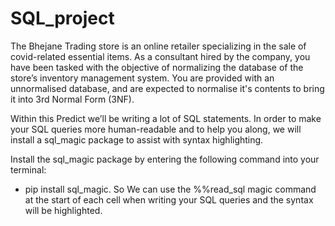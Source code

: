# SQL_project

The Bhejane Trading store is an online retailer specializing in the sale of covid-related essential items. As a consultant hired by the company,  you have been tasked with the objective of normalizing the database of the store’s inventory management system. 
You are provided with an unnormalised database, and are expected to normalise it's contents to bring it into 3rd Normal Form (3NF). 

Within this Predict we’ll be writing a lot of SQL statements. In order to make your SQL queries more human-readable and to help you along, we will install a sql_magic package to assist with syntax highlighting.

Install the sql_magic package by entering the following command into your terminal: 
- pip install sql_magic.
So We can use the %%read_sql magic command at the start of each cell when writing your SQL queries and the syntax will be highlighted.
